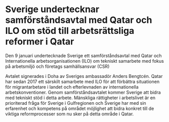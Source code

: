 # Sverige undertecknar samförståndsavtal med Qatar och ILO om stöd till arbetsrättsliga reformer i Qatar

Den 9 januari undertecknade Sverige ett samförståndsavtal med Qatar och Internationella arbetsorganisationen (ILO) om tekniskt samarbete med fokus på arbetsmiljö och företags samhällsansvar (CSR)


Avtalet signerades i Doha av Sveriges ambassadör Anders Bengtcén. Qatar har sedan 2017 ett särskilt samarbete med ILO för att förbättra situationen för migrantarbetare i landet och efterlevnaden av internationella arbetskonventioner. Genom samförståndsavtalet kommer Sverige att bidra med tekniskt stöd i detta arbete. Mänskliga rättigheter i arbetslivet är en prioriterad fråga för Sverige i Gulfregionen och Sverige har med sin erfarenhet och kompetens på området möjlighet att bidra konkret till de viktiga reformprocesser som nu sker på detta område i Qatar.
